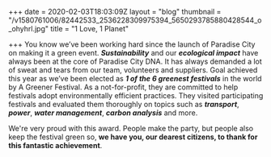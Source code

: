 +++
date = 2020-02-03T18:03:09Z
layout = "blog"
thumbnail = "/v1580761006/82442533_2536228309975394_5650293785880428544_o_ohyhrl.jpg"
title = "1 Love, 1 Planet"

+++
You know we’ve been working hard since the launch of Paradise City on making it a green event. **_Sustainability_** and our **_ecological impact_** have always been at the core of Paradise City DNA. It has always demanded a lot of sweat and tears from our team, volunteers and suppliers. Goal achieved this year as we’ve been elected as **_1 of the 6 greenest festivals_** in the world by A Greener Festival. As a not-for-profit, they are committed to help festivals adopt environmentally efficient practices. They visited participating festivals and evaluated them thoroughly on topics such as **_transport_**, **_power_**, **_water management_**, **_carbon analysis_** and more.

We're very proud with this award. People make the party, but people also keep the festival green so, **we have you, our dearest citizens, to thank for this fantastic achievement**.